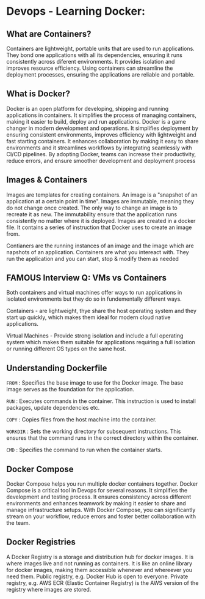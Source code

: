 # Devops - Learning Docker:

## What are Containers?

Containers are lightweight, portable units that are used to run applications. They bond one applications with all its dependencies, ensuring it runs consistently across diferent environments. It provides isolation and improves resource efficiency. Using containers can streamline the deployment processes, ensuring the applications are reliable and portable. 

## What is Docker? 

Docker is an open platform for developing, shipping and running applications in containers. It simplifies the process of managing containers, making it easier to build, deploy and run applications. Docker is a game changer in modern development and operations. It simplifies deployment by ensuring consistent environments, improves efficiency with lightweight and fast starting containers. It enhances collaboration by making it easy to share environments and it streamlines workflows by integrating seamlessly with CI/CD pipelines. By adopting Docker, teams can increase their productivity, reduce errors, and ensure smoother development and deployment process

## Images & Containers

Images are templates for creating containers. An image is a "snapshot of an application at a certain point in time". Images are immutable, meaning they do not change once created. The only way to change an image is to recreate it as new. The immutability ensure that the application runs consistently no matter where it is deployed. Images are created in a docker file. It contains a series of instruction that Docker uses to create an image from. 

Contianers are the running instances of an image and the image which are napshots of an application. Containers are what you intereact with. They run the application and you can start, stop & modify them as needed

## FAMOUS Interview Q: VMs vs Containers

Both containers and virtual machines offer ways to run applications in isolated environments but they do so in fundementally different ways. 

Containers - are lightweight, thye share the host operating system and they start up quickly, which makes them ideal for modern cloud native applications. 

Virtual Machines - Provide strong isolation and include a full operating system which makes them suitable for applications requiring a full isolation or running different OS types on the same host. 

## Understanding Dockerfile

`FROM` : Specifies the base image to use for the Docker image. The base image serves as the foundation for the application. 

`RUN` : Executes commands in the container. This instruction is used to install packages, update dependencies etc. 

`COPY` : Copies files from the host machine into the container.

`WORKDIR` : Sets the working directory for subsequent instructions. This ensures that the command runs in the correct                    directory within the container.

`CMD` : Specifies the command to run when the container starts.

## Docker Compose

Docker Compose helps you run multiple docker containers together. Docker Compose is a critical tool in Devops for several reasons. It simplifies the development and testing process. It ensures consistency across different environments and enhances teamwork by making it easier to share and manage infrastructure setups. With Docker Compose, you can significantly stream on your workflow, reduce errors and foster better collaboration with the team.

## Docker Registries

A Docker Registry is a storage and distribution hub for docker images. It is where images live and not running as containers. It is like an online library for docker images, making them accessible whenever and whereever you need them. Public registry, e.g. Docker Hub is open to everyone. Private registry, e.g. AWS ECR (Elastic Container Registry) is the AWS version of the registry where images are stored. 
